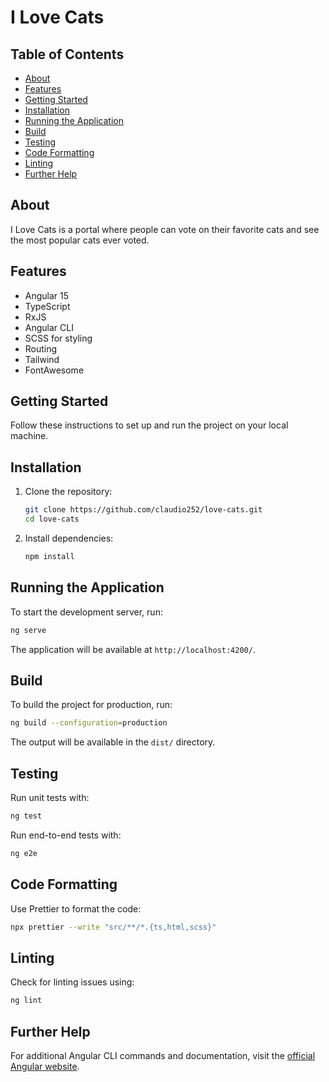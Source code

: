 # I Love Cats

## Table of Contents
- [About](#about)
- [Features](#features)
- [Getting Started](#getting-started)
- [Installation](#installation)
- [Running the Application](#running-the-application)
- [Build](#build)
- [Testing](#testing)
- [Code Formatting](#code-formatting)
- [Linting](#linting)
- [Further Help](#further-help)

## About
I Love Cats is a portal where people can vote on their favorite cats and see the most popular cats ever voted.

## Features
- Angular 15
- TypeScript
- RxJS
- Angular CLI
- SCSS for styling
- Routing
- Tailwind
- FontAwesome

## Getting Started
Follow these instructions to set up and run the project on your local machine.

## Installation
1. Clone the repository:
   ```sh
   git clone https://github.com/claudio252/love-cats.git
   cd love-cats
   ```
2. Install dependencies:
   ```sh
   npm install
   ```

## Running the Application
To start the development server, run:
```sh
ng serve
```
The application will be available at `http://localhost:4200/`.

## Build
To build the project for production, run:
```sh
ng build --configuration=production
```
The output will be available in the `dist/` directory.

## Testing
Run unit tests with:
```sh
ng test
```
Run end-to-end tests with:
```sh
ng e2e
```

## Code Formatting
Use Prettier to format the code:
```sh
npx prettier --write "src/**/*.{ts,html,scss}"
```

## Linting
Check for linting issues using:
```sh
ng lint
```

## Further Help
For additional Angular CLI commands and documentation, visit the [official Angular website](https://angular.io/).

